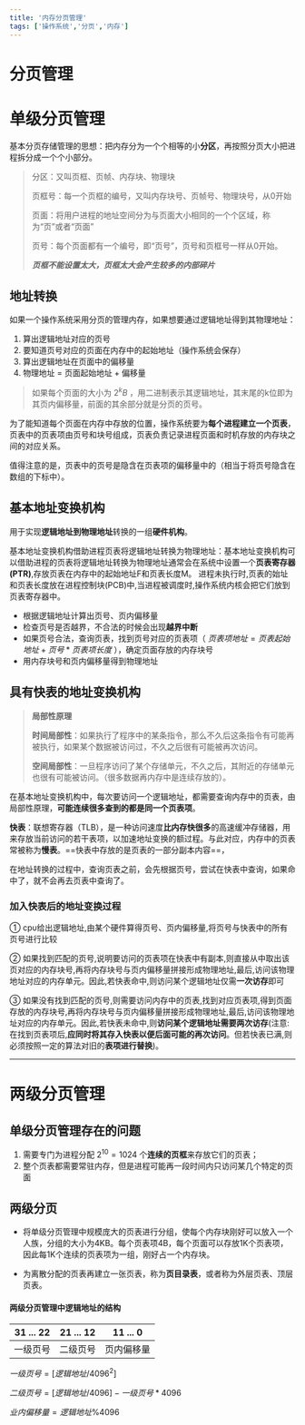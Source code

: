 ```yaml
---
title: '内存分页管理'
tags: ['操作系统','分页','内存']
---
```

# 分页管理

# 单级分页管理

基本分页存储管理的思想：把内存分为一个个相等的小**分区**，再按照分页大小把进程拆分成一个个小部分。

>  分区：又叫页框、页帧、内存块、物理块
>
>  页框号：每一个页框的编号，又叫内存块号、页帧号、物理块号，从0开始
>
>  页面：将用户进程的地址空间分为与页面大小相同的一个个区域，称为“页”或者“页面”
>
>  页号：每个页面都有一个编号，即“页号”，页号和页框号一样从0开始。
>
>  ***页框不能设置太大，页框太大会产生较多的内部碎片***

## 地址转换

如果一个操作系统采用分页的管理内存，如果想要通过逻辑地址得到其物理地址：

1. 算出逻辑地址对应的页号
2. 要知道页号对应的页面在内存中的起始地址（操作系统会保存）
3. 算出逻辑地址在页面中的偏移量
4. 物理地址 = 页面起始地址 + 偏移量

> 如果每个页面的大小为 $2^{k}B$ ，用二进制表示其逻辑地址，其末尾的k位即为其页内偏移量，前面的其余部分就是分页的页号。

为了能知道每个页面在内存中存放的位置，操作系统要为**每个进程建立一个页表**，页表中的页表项由页号和块号组成，页表负责记录进程页面和时机存放的内存块之间的对应关系。

值得注意的是，页表中的页号是隐含在页表项的偏移量中的（相当于将页号隐含在数组的下标中）。

## 基本地址变换机构

用于实现**逻辑地址到物理地址**转换的一组**硬件机构**。 

基本地址变换机构借助进程页表将逻辑地址转换为物理地址：基本地址变换机构可以借助进程的页表将逻辑地址转换为物理地址通常会在系统中设置一个**页表寄存器(PTR)**,存放页表在内存中的起始地址F和页表长度M。
进程未执行时,页表的始址和页表长度放在进程控制块(PCB)中,当进程被调度时,操作系统内核会把它们放到页表寄存器中。

- 根据逻辑地址计算出页号、页内偏移量
- 检查页号是否越界，不合法的时候会出现**越界中断**
- 如果页号合法，查询页表，找到页号对应的页表项（ $页表项地址=页表起始地址+页号*页表项长度$ ），确定页面存放的内存块号
- 用内存块号和页内偏移量得到物理地址

## 具有快表的地址变换机构

> **局部性原理**
>
> **时间局部性**：如果执行了程序中的某条指令，那么不久后这条指令有可能再被执行，如果某个数据被访问过，不久之后很有可能被再次访问。
>
> **空间局部性**：一旦程序访问了某个存储单元，不久之后，其附近的存储单元也很有可能被访问。（很多数据再内存中是连续存放的）。

在基本地址变换机构中，每次要访问一个逻辑地址，都需要查询内存中的页表，由局部性原理，**可能连续很多查到的都是同一个页表项**。

**快表**：联想寄存器（TLB），是一种访问速度**比内存快很多**的高速缓冲存储器，用来存放当前访问的若干表项，以加速地址变换的额过程。与此对应，内存中的页表常被称为**慢表**。==快表中存放的是页表的一部分副本内容==，

在地址转换的过程中，查询页表之前，会先根据页号，尝试在快表中查询，如果命中了，就不会再去页表中查询了。

### 加入快表后的地址变换过程

① cpυ给出逻辑地址,由某个硬件算得页号、页内偏移量,将页号与快表中的所有页号进行比较

② 如果找到匹配的页号,说明要访问的页表项在快表中有副本,则直接从中取出该页对应的内存块号,再将内存块号与页内偏移量拼接形成物理地址,最后,访问该物理地址对应的内存单元。因此,若快表命中,则访问某个逻辑地址仅需**一次访存**即可

③ 如果没有找到匹配的页号,则需要访问内存中的页表,找到对应页表项,得到页面存放的内存块号,再将内存块号与页内偏移量拼接形成物理地址,最后,访问该物理地址对应的内存单元。因此,若快表未命中,则**访问某个逻辑地址需要两次访存**(注意:在找到页表项后,**应同时将其存入快表以便后面可能的再次访问**。但若快表已满,则必须按照一定的算法对旧的**表项进行替换**)。

*****

# 两级分页管理

## 单级分页管理存在的问题

1. 需要专门为进程分配 $2^{10}=1024$ 个**连续的页框**来存放它们的页表；
2. 整个页表都需要常驻内存，但是进程可能再一段时间内只访问某几个特定的页面

## 两级分页

- 将单级分页管理中规模庞大的页表进行分组，使每个内存块刚好可以放入一个人族，分组的大小为4KB。每个页表项4B，每个页面可以存放1K个页表项，因此每1K个连续的页表项为一组，刚好占一个内存块。

- 为离散分配的页表再建立一张页表，称为**页目录表**，或者称为外层页表、顶层页表。

#### 两级分页管理中逻辑地址的结构

| 31 ... 22 | 21 ... 12 | 11 ... 0   |
| --------- | --------- | ---------- |
| 一级页号  | 二级页号  | 页内偏移量 |

 $一级页号 = [逻辑地址 / 4096^{2}]$ 

 $二级页号 = [逻辑地址/4096] - 一级页号*4096$ 

 $业内偏移量 = 逻辑地址 \% 4096$ 

